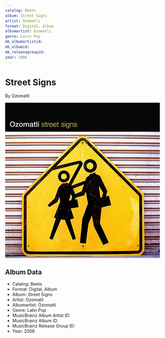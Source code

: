 ```yaml
---
catalog: Beets
album: Street Signs
artist: Ozomatli
format: Digital, Album
albumartist: Ozomatli
genre: Latin Pop
mb_albumartistid: 
mb_albumid: 
mb_releasegroupid: 
year: 2006
---
```


# Street Signs

By Ozomatli

![](../../assets/beetscovers/Ozomatli-Street_Signs.jpg)

## Album Data

- Catalog: Beets
- Format: Digital, Album
- Album: Street Signs
- Artist: Ozomatli
- Albumartist: Ozomatli
- Genre: Latin Pop
- MusicBrainz Album Artist ID: 
- MusicBrainz Album ID: 
- MusicBrainz Release Group ID: 
- Year: 2006

